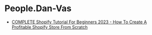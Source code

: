 # People.Dan-Vas
- [COMPLETE Shopify Tutorial For Beginners 2023 - How To Create A Profitable Shopify Store From Scratch](https://youtu.be/KIiD4MA5sfk)
